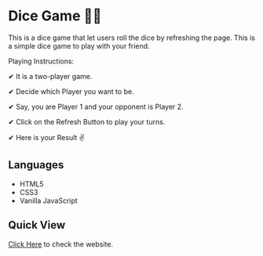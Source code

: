  # Dice Game 🎲🎲
This is a dice game that let users roll the dice by refreshing the page.
This is a simple dice game to play with your friend.

Playing Instructions:

✔ It is a two-player game.

✔ Decide which Player you want to be.

✔ Say, you are Player 1 and your opponent is Player 2.

✔ Click on the Refresh Button to play your turns.

✔ Here is your Result ✌

## Languages
- HTML5
- CSS3
- Vanilla JavaScript

## Quick View
[Click Here](https://dipmitarudra.github.io/Dice-Game/Dice.html) to check the website.
